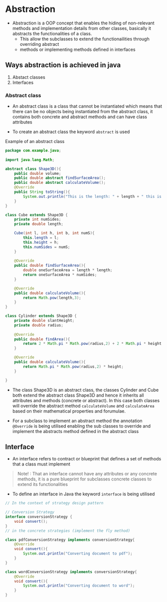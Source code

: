 # Abstraction 
- Abstraction is a OOP concept that enables the hiding of non-relevant methods and implementation details from
other classes, basically it abstracts the functionalities of a class.
	- This allow the subclasses to extend the functionailities through overriding abstract 
	- methods or implementing methods defined in interfaces 

## Ways abstraction is achieved in java 
1. Abstact classes 
2. Interfaces 

### Abstract class 
- An abstract class is a class that cannot be instantiated which means that there can be no objects being 
instantiated from the abstract class, it contains both concrete and abstract methods and can have class 
attributes 

- To create an abstract class the keyword `abstract` is used 

Example of an abstract class 
``` Java
package com.example.java; 
 
import java.lang.Math;

abstract class Shape3D(){
	public double volume;
	public double abstract findSurfaceArea();
	public double abstract calculateVolume();
	@Override 
	public String toString(){
		System.out.println("This is the length: " + length + " this is the height: " + height);
	}
} 

class Cube extends Shape3D {
	private int numSides;
	private double length;

	Cube(int l, int h, int b, int numS){
		this.length = l;
		this.height = h;
		this.numSides = numS;
	}
	
	@Override 
	public double findSurfaceArea(){
		double oneSurfaceArea = length * length;
		return oneSurfaceArea * numSides;
	}

	@Override 
	public double calculateVolume(){
		return Math.pow(length,3);
	}
}

class Cylinder extends Shape3D {
	private double slantHeight;
	private double radius;
	
	@Override 
	public double findArea(){
		return 2 * Math.pi * Math.pow(radius,2) + 2 * Math.pi * height;
	}

	@Override 
	public double calculateVolume(){
		return Math.pi * Math.pow(radius,2) * height;
	}

}


```

- The class Shape3D is an abstract class, the classes Cylinder and Cube both extend the abstract class Shape3D and hence 
it inherits all attributes and methods (concrete or abstract). In this case both classes will override the abstract 
method `calculateVolume` and `calculateArea` based on their mathematical properties and forumulae.

- For a subclass to implement an abstract method the annotation `@Override` is being 
utilised enabling the sub classes to override and implement the abstracts method defined in the abstract class 


## Interface
- An interface refers to contract or blueprint that defines a set of methods that a class must implement 
> Note! : That an interface cannot have any attributes or any concrete methods, it is a pure blueprint for subclasses
concrete classes to extend its functionalities 

- To define an interface in Java the keyword `interface` is being utilised 

``` Java
// In the context of strategy design pattern 

// Conversion Strategy
interface conversionStrategy {
	void convert();
}
// in the concrete strategies (implement the fly method)

class pdfConversionStrategy implements conversionStrategy{
	@Override 
	void convert(){
		System.out.println("Converting document to pdf");
	}
}

class wordConversionStrategy implements conversionStrategy{
	@Override 
	void convert(){
		System.out.println("Converting document to word");
	}
}
```

 